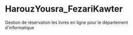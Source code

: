 # HarouzYousra_FezariKawter
Gestion de réservation les livres en ligne pour le département d'informatique
